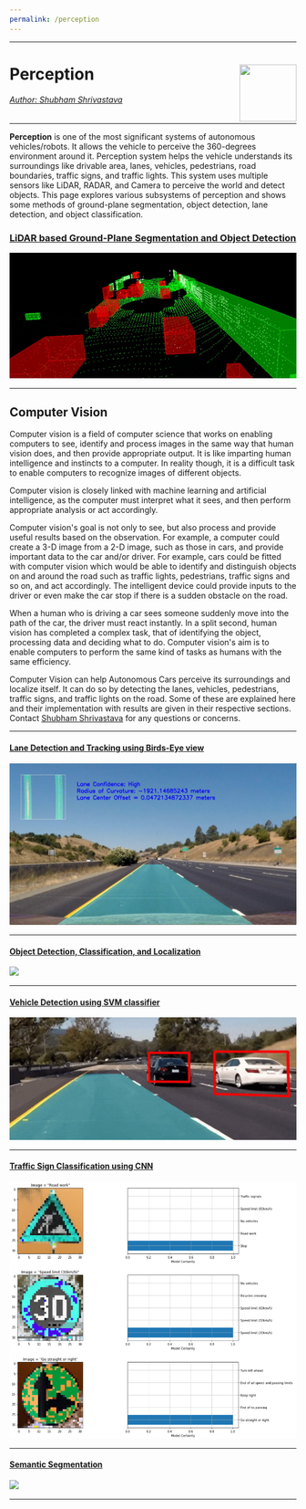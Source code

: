 ```yaml
---
permalink: /perception
---
```


---
# Perception <a href="../../index.html"><img style="float: right;" src="/img/logo_circle.png" height="100" width="100">   

###### Author: *[Shubham Shrivastava](http://www.towardsautonomy.com/#shubham)*   
---

**Perception** is one of the most significant systems of autonomous vehicles/robots. It allows the vehicle to perceive the 360-degrees environment around it. Perception system helps the vehicle understands its surroundings like drivable area, lanes, vehicles, pedestrians, road boundaries, traffic signs, and traffic lights. This system uses multiple sensors like LiDAR, RADAR, and Camera to perceive the world and detect objects. This page explores various subsystems of perception and shows some methods of ground-plane segmentation, object detection, lane detection, and object classification.

### [LiDAR based Ground-Plane Segmentation and Object Detection](/perception/lidar_object_detection_clustering)  
![](docs/perception/img/lidar_objects_front_view.gif)

---

## Computer Vision

Computer vision is a field of computer science that works on enabling computers to see, identify and process images in the same way that human vision does, and then provide appropriate output. It is like imparting human intelligence and instincts to a computer. In reality though, it is a difficult task to enable computers to recognize images of different objects.

Computer vision is closely linked with machine learning and artificial intelligence, as the computer must interpret what it sees, and then perform appropriate analysis or act accordingly.

Computer vision's goal is not only to see, but also process and provide useful results based on the observation. For example, a computer could create a 3-D image from a 2-D image, such as those in cars, and provide important data to the car and/or driver. For example, cars could be fitted with computer vision which would be able to identify and distinguish objects on and around the road such as traffic lights, pedestrians, traffic signs and so on, and act accordingly. The intelligent device could provide inputs to the driver or even make the car stop if there is a sudden obstacle on the road.

When a human who is driving a car sees someone suddenly move into the path of the car, the driver must react instantly. In a split second, human vision has completed a complex task, that of identifying the object, processing data and deciding what to do. Computer vision's aim is to enable computers to perform the same kind of tasks as humans with the same efficiency.

Computer Vision can help Autonomous Cars perceive its surroundings and localize itself. It can do so by detecting the lanes, vehicles, pedestrians, traffic signs, and traffic lights on the road. Some of these are explained here and their implementation with results are given in their respective sections. Contact [Shubham Shrivastava](http://www.towardsautonomy.com/#shubham) for any questions or concerns.

---

#### [Lane Detection and Tracking using Birds-Eye view](/perception/lane_detection)  
![](docs/perception/img/lane_detection/straight_lines1.jpg)

---

#### [Object Detection, Classification, and Localization](/dl/obj_detection)
![](docs/dl/img/yolo_background.png)

---

#### [Vehicle Detection using SVM classifier](/perception/vehicle_detection)  
![](img/lane_veh.gif)

---

#### [Traffic Sign Classification using CNN](/perception/traffic_sign_classification)
![](docs/perception/img/traffic_sign_classification/test_detection.png)

---

#### [Semantic Segmentation](/dl/semseg)
![](docs/dl/img/semseg_cover.png)

---
